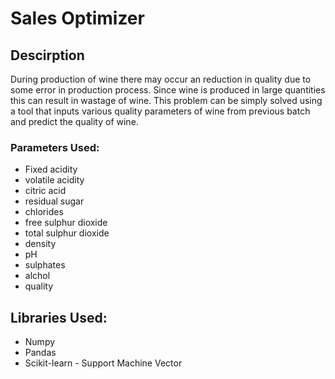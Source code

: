 # Sales Optimizer
## Descirption
During production of wine there may occur an reduction in quality due to some error in production process. Since wine is produced in large quantities this can result in wastage of wine. This problem can be simply solved using a tool that inputs various quality parameters of wine from previous batch and predict the quality of wine.
### Parameters Used:
- Fixed acidity
- volatile acidity
- citric acid
- residual sugar
- chlorides
- free sulphur dioxide
- total sulphur dioxide
- density
- pH
- sulphates
- alchol
- quality

## Libraries Used:
- Numpy
- Pandas
- Scikit-learn - Support Machine Vector